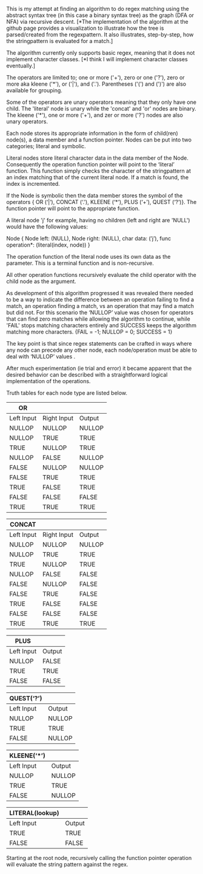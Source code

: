 This is my attempt at finding an algorithm to do regex matching using the abstract syntax tree (in this case a binary syntax tree) as the graph (DFA or NFA) via recursive descent. [*The implementation of the algorithm at the github page provides a visualization to illustrate how the tree is parsed/created from the regexpattern.  It also illustrates, step-by-step, how the stringpattern is evaluated for a match.]

The algorithm currently only supports basic regex, meaning that it does not implement character classes. [*I think I will implement character classes eventually.]

The operators are limited to; one or more ('+'), zero or one ('?'), zero or more aka kleene ('*'),  or ('|'), and ('.').  Parentheses ('(') and (')') are also available for grouping.

Some of the operators are unary operators meaning that they only have one child.  The 'literal' node is unary while the 'concat' and 'or' nodes are binary.  The kleene ('*'), one or more ('+'), and zer or more ('?') nodes are also unary operators.

Each node stores its appropriate information in the form of child(ren) node(s), a data member and a function pointer.  Nodes can be put into two categories; literal and symbolic.  

Literal nodes store literal character data in the data member of the Node.  Consequently the operation function pointer will point to the ‘literal’ function.  This function simply checks the character of the stringpattern at an index matching that of the current literal node.  If a match is found, the index is incremented.

If the Node is symbolic then the data member stores the symbol of the operators { OR (‘|’), CONCAT (‘.’), KLEENE (‘*’), PLUS (‘+’), QUEST (‘?’)}.  The function pointer will point to the appropriate function.

 A literal node 'j' for example, having no children (left and right are 'NULL') would have the following values:

Node 
{
	Node left: (NULL),
	Node right: (NULL),
	char data: (’j’),
	func operation*: (literal(index, node))
}

The operation function of the literal node uses its own data as the parameter.  This is a terminal function and is non-recursive.

All other operation functions recursively evaluate the child operator with the child node as the argument.

As development of this algorithm progressed it was revealed there needed to be a way to indicate the difference between an operation failing to find a match, an operation finding a match, vs an operation that may find a match but did not.  For this scenario the ‘NULLOP’ value was chosen for operators that can find zero matches while allowing the algorithm to continue, while 'FAIL' stops matching characters entirely and SUCCESS keeps the algorithm matching more characters.
{FAIL = -1; NULLOP = 0; SUCCESS = 1}

The key point is that since regex statements can be crafted in ways where any node can precede any other node, each node/operation must be able to deal with ‘NULLOP’ values .

After much experimentation (ie trial and error) it became apparent that the desired behavior can be described with a straightforward logical implementation of the operations.

Truth tables for each node type are listed below.


| OR     | | |
| ---         |    ----    |          ---|
| Left Input   | Right Input   | Output       |
| NULLOP       | NULLOP       | NULLOP       |
| NULLOP       | TRUE         | TRUE         |
| TRUE         | NULLOP       | TRUE         |
| NULLOP       | FALSE        | NULLOP       |
| FALSE        | NULLOP       | NULLOP       |
| FALSE        | TRUE         | TRUE         |
| TRUE         | FALSE        | TRUE         |
| FALSE        | FALSE        | FALSE        |
| TRUE         | TRUE         | TRUE         |

| CONCAT     | | |
| ---         |    ----    |          ---|
| Left Input   | Right Input   | Output       |
| NULLOP        | NULLOP       | NULLOP       |
| NULLOP        | TRUE         | TRUE         |
| TRUE          | NULLOP       | TRUE         |
| NULLOP        | FALSE        | FALSE        |
| FALSE         | NULLOP       | FALSE        |
| FALSE         | TRUE         | FALSE        |
| TRUE          | FALSE        | FALSE        |
| FALSE         | FALSE        | FALSE        |
| TRUE          | TRUE         | TRUE         |


| PLUS     | |
| ---         |    ----    |     
| Left Input    | Output       |              
| NULLOP        | FALSE        |
| TRUE          | TRUE         | 
| FALSE         | FALSE        |


|QUEST(‘?’)  | |
| ---         |    ----    |     
| Left Input    | Output       |              
| NULLOP        | NULLOP       |
| TRUE          | TRUE         | 
| FALSE         | NULLOP       |


|KLEENE(‘*’)  | |
| ---         |    ----    |     
| Left Input    | Output       |              
| NULLOP        | NULLOP       |
| TRUE          | TRUE         | 
| FALSE         | NULLOP       |


|LITERAL(lookup)| |
| ---         |    ----    |     
| Left Input    | Output       |            
| TRUE          | TRUE         |
| FALSE         | FALSE        | 

Starting at the root node, recursively calling the function pointer operation will evaluate the string pattern against the regex. 

